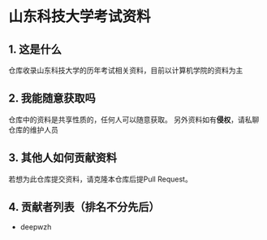 # 山东科技大学考试资料
## 1. 这是什么
仓库收录山东科技大学的历年考试相关资料，目前以计算机学院的资料为主
## 2. 我能随意获取吗
仓库中的资料是共享性质的，任何人可以随意获取。
另外资料如有**侵权**，请私聊仓库的维护人员
## 3. 其他人如何贡献资料
若想为此仓库提交资料，请克隆本仓库后提Pull Request。
## 4. 贡献者列表（排名不分先后）
- deepwzh
